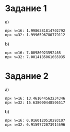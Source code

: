 # Задание 1
a)

	при n=16: 1.9986381814702792
	при n=32: 1.9996596780779112

b)

	при n=16: 7.00980923592468
	при n=32: 7.0014185061665035

# Задание 2

a)

	при n=16: 13.461044563234346
	при n=32: 15.638000448506517
b)

	при n=16: 0.9160120510293107
	при n=32: 0.9159772073914696